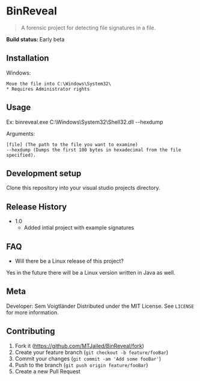 # BinReveal
> A forensic project for detecting file signatures in a file.

<b>Build status: </b> Early beta


## Installation

Windows:

```
Move the file into C:\Windows\System32\
* Requires Administrator rights
```

## Usage

Ex: binreveal.exe C:\Windows\System32\Shell32.dll --hexdump

Arguments:

```
[file] (The path to the file you want to examine)
--hexdump (Dumps the first 100 bytes in hexadecimal from the file specified).
```

## Development setup

Clone this repository into your visual studio projects directory.


## Release History
* 1.0
  * Added intial project with example signatures
  
## FAQ

* Will there be a Linux release of this project?

Yes in the future there will be a Linux version written in Java as well.

## Meta

Developer: Sem Voigtländer
Distributed under the MIT License. See ``LICENSE`` for more information.

## Contributing

1. Fork it (<https://github.com/MTJailed/BinReveal/fork>)
2. Create your feature branch (`git checkout -b feature/fooBar`)
3. Commit your changes (`git commit -am 'Add some fooBar'`)
4. Push to the branch (`git push origin feature/fooBar`)
5. Create a new Pull Request
